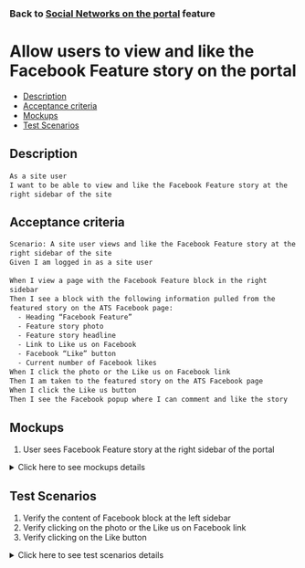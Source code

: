 ### Back to [Social Networks on the portal](../../) feature

# Allow users to view and like the Facebook Feature story on the portal

- [Description](#description)
- [Acceptance criteria](#acceptance-criteria)
- [Mockups](#mockups)
- [Test Scenarios](#test-scenarios)

## Description

    As a site user
    I want to be able to view and like the Facebook Feature story at the right sidebar of the site

## Acceptance criteria

    Scenario: A site user views and like the Facebook Feature story at the right sidebar of the site
    Given I am logged in as a site user

    When I view a page with the Facebook Feature block in the right sidebar 
    Then I see a block with the following information pulled from the featured story on the ATS Facebook page: 
      - Heading “Facebook Feature” 
      - Feature story photo 
      - Feature story headline 
      - Link to Like us on Facebook 
      - Facebook “Like” button 
      - Current number of Facebook likes 
    When I click the photo or the Like us on Facebook link 
    Then I am taken to the featured story on the ATS Facebook page 
    When I click the Like us button
    Then I see the Facebook popup where I can comment and like the story

## Mockups

1. User sees Facebook Feature story at the right sidebar of the portal

<details>
  <summary>Click here to see mockups details</summary>

**1. User sees Facebook Feature story at the right sidebar of the portal:**

![Facebook Feature story at the right sidebar](/products/sport_news_portal/web_application_features/social_networks/images/share_and_follow_on_page.png)

</details>

## Test Scenarios

1. Verify the content of Facebook block at the left sidebar
2. Verify clicking on the photo or the Like us on Facebook link
3. Verify clicking on the Like button

<details>
  <summary>Click here to see test scenarios details</summary>

### **#1. Verify the content of Facebook block at the left sidebar**

|#|Steps|Expected Result
------|-------|----------
|1|Go to Sport News site|
|2|Log in your user account|
|3|Observe the left side block|There is a block with the following information pulled from the ATS Facebook page:<br> - Heading “Facebook Feature”<br> - Feature story photo<br> - Feature story headline<br> - Link to Like us on Facebook<br> - Facebook “Like” button<br> - Current number of Facebook likes

### **#2. Verify clicking on the photo or the Like us on Facebook link**

|#|Steps|Expected Result
------|-------|----------
|1|Go to Sport News site|
|2|Log in your user account|
|3|Observe the left side block|
|4|Click on the the Like on Facebook link|User is taken to the featured story on the ATS Facebook page

### **#3. Verify clicking on the Like button**

|#|Steps|Expected Result
------|-------|----------
|1|Go to Sport News site|
|2|Log in your user account|
|3|Observe the left side block|
|4|Click on the the Like button|The Facebook popup appears where I can comment and like the story

</details>
